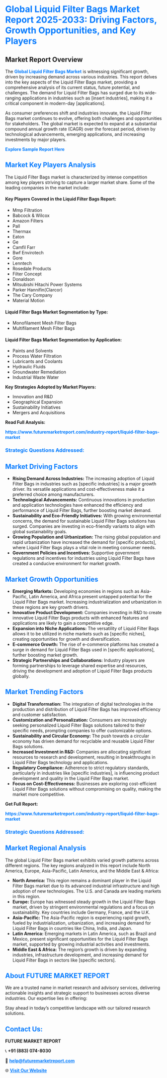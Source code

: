 <h1 style="color: #007BFF;">Global Liquid Filter Bags Market Report 2025-2033: Driving Factors, Growth Opportunities, and Key Players</h1>

<section id="overview">
<h2>Market Report Overview</h2>
<p>The <a href="https://www.futuremarketreport.com/industry-report/liquid-filter-bags-market" style="color: #007BFF; text-decoration: none;"><strong>Global Liquid Filter Bags Market</strong></a> is witnessing significant growth, driven by increasing demand across various industries. This report delves into the key aspects of the Liquid Filter Bags market, providing a comprehensive analysis of its current status, future potential, and challenges. The demand for Liquid Filter Bags has surged due to its wide-ranging applications in industries such as [insert industries], making it a critical component in modern-day [applications].</p>
<p>As consumer preferences shift and industries innovate, the Liquid Filter Bags market continues to evolve, offering both challenges and opportunities for stakeholders. The global market is expected to expand at a substantial compound annual growth rate (CAGR) over the forecast period, driven by technological advancements, emerging applications, and increasing investments by major players.</p>
</section>

<section id="overview">
<p><a href="https://www.futuremarketreport.com/request-sample/reportId=31397" style="color: #007BFF; text-decoration: none;"><strong>Explore Sample Report Here</strong></a></p>
</section>

<section id="key-players">
<h2 style="color: #007BFF;">Market Key Players Analysis</h2>
<p>The Liquid Filter Bags market is characterized by intense competition among key players striving to capture a larger market share. Some of the leading companies in the market include:</p>
<h4>Key Players Covered in the Liquid Filter Bags Report:</h4>
<ul><li>Mmp Filtration</li><li>Babcock &amp; Wilcox</li><li>Amazon Filters</li><li>Pall</li><li>Thermax</li><li>Eaton</li><li>Ge</li><li>Camfil Farr</li><li>Bwf Envirotech</li><li>Gore</li><li>Lenntech</li><li>Rosedale Products</li><li>Filter Concept</li><li>Donaldson</li><li>Mitsubishi Hitachi Power Systems</li><li>Parker Hannifin(Clarcor)</li><li>The Cary Company</li><li>Material Motion</li></ul>
<h4>Liquid Filter Bags Market Segmentation by Type:</h4>
<ul><li>Monofilament Mesh Filter Bags</li><li>Multifilament Mesh Filter Bags</li></ul>

<h4>Liquid Filter Bags Market Segmentation by Application:</h4>
<ul><li>Paints and Solvents</li><li>Process Water Filtration</li><li>Lubricants and Coolants</li><li>Hydraulic Fluids</li><li>Groundwater Remediation</li><li>Industrial Waste Water</li></ul>
<p><strong>Key Strategies Adopted by Market Players:</strong></p>
<ul>
<li>Innovation and R&D</li>
<li>Geographical Expansion</li>
<li>Sustainability Initiatives</li>
<li>Mergers and Acquisitions</li>
</ul>
</section>

<section>
<p><strong>Read Full Analysis: </strong></p><a href="https://www.futuremarketreport.com/industry-report/liquid-filter-bags-market" style="color: #007BFF; text-decoration: none;"><strong>https://www.futuremarketreport.com/industry-report/liquid-filter-bags-market</strong></a>
<h3 style="color: #007BFF;">Strategic Questions Addressed:</h3>
</section>

<section id="driving-factors">
<h2 style="color: #007BFF;">Market Driving Factors</h2>
<ul>
<li><strong>Rising Demand Across Industries:</strong> The increasing adoption of Liquid Filter Bags in industries such as [specific industries] is a major growth driver. Its versatile applications and cost-effectiveness make it a preferred choice among manufacturers.</li>
<li><strong>Technological Advancements:</strong> Continuous innovations in production and application technologies have enhanced the efficiency and performance of Liquid Filter Bags, further boosting market demand.</li>
<li><strong>Sustainability and Eco-Friendly Initiatives:</strong> With growing environmental concerns, the demand for sustainable Liquid Filter Bags solutions has surged. Companies are investing in eco-friendly variants to align with global sustainability goals.</li>
<li><strong>Growing Population and Urbanization:</strong> The rising global population and rapid urbanization have increased the demand for [specific products], where Liquid Filter Bags plays a vital role in meeting consumer needs.</li>
<li><strong>Government Policies and Incentives:</strong> Supportive government regulations and incentives for industries using Liquid Filter Bags have created a conducive environment for market growth.</li>
</ul>
</section>

<section id="growth-opportunities">
<h2 style="color: #007BFF;">Market Growth Opportunities</h2>
<ul>
<li><strong>Emerging Markets:</strong> Developing economies in regions such as Asia-Pacific, Latin America, and Africa present untapped potential for the Liquid Filter Bags market. Increasing industrialization and urbanization in these regions are key growth drivers.</li>
<li><strong>Innovative Product Development:</strong> Companies investing in R&D to create innovative Liquid Filter Bags products with enhanced features and applications are likely to gain a competitive edge.</li>
<li><strong>Expansion into Niche Applications:</strong> The versatility of Liquid Filter Bags allows it to be utilized in niche markets such as [specific niches], creating opportunities for growth and diversification.</li>
<li><strong>E-commerce Growth:</strong> The rise of e-commerce platforms has created a surge in demand for Liquid Filter Bags used in [specific applications], further boosting market growth.</li>
<li><strong>Strategic Partnerships and Collaborations:</strong> Industry players are forming partnerships to leverage shared expertise and resources, driving the development and adoption of Liquid Filter Bags products globally.</li>
</ul>
</section>

<section id="trending-factors">
<h2 style="color: #007BFF;">Market Trending Factors</h2>
<ul>
<li><strong>Digital Transformation:</strong> The integration of digital technologies in the production and distribution of Liquid Filter Bags has improved efficiency and customer satisfaction.</li>
<li><strong>Customization and Personalization:</strong> Consumers are increasingly seeking personalized Liquid Filter Bags solutions tailored to their specific needs, prompting companies to offer customizable options.</li>
<li><strong>Sustainability and Circular Economy:</strong> The push towards a circular economy has driven demand for recyclable and reusable Liquid Filter Bags solutions.</li>
<li><strong>Increased Investment in R&D:</strong> Companies are allocating significant resources to research and development, resulting in breakthroughs in Liquid Filter Bags technology and applications.</li>
<li><strong>Regulatory Compliance:</strong> Adherence to strict regulatory standards, particularly in industries like [specific industries], is influencing product development and quality in the Liquid Filter Bags market.</li>
<li><strong>Focus on Cost-Effectiveness:</strong> Businesses are exploring cost-efficient Liquid Filter Bags solutions without compromising on quality, making the market more competitive.</li>
</ul>
</section>

<section>
<p><strong>Get Full Report: </strong></p><a href="https://www.futuremarketreport.com/industry-report/liquid-filter-bags-market" style="color: #007BFF; text-decoration: none;"><strong>https://www.futuremarketreport.com/industry-report/liquid-filter-bags-market</strong></a>
<h3 style="color: #007BFF;">Strategic Questions Addressed:</h3>
</section>


<section id="regional-analysis">
<h2 style="color: #007BFF;">Market Regional Analysis</h2>
<p>The global Liquid Filter Bags market exhibits varied growth patterns across different regions. The key regions analyzed in this report include North America, Europe, Asia-Pacific, Latin America, and the Middle East & Africa:</p>
<ul>
<li><strong>North America:</strong> This region remains a dominant player in the Liquid Filter Bags market due to its advanced industrial infrastructure and high adoption of new technologies. The U.S. and Canada are leading markets in this region.</li>
<li><strong>Europe:</strong> Europe has witnessed steady growth in the Liquid Filter Bags market, driven by stringent environmental regulations and a focus on sustainability. Key countries include Germany, France, and the U.K.</li>
<li><strong>Asia-Pacific:</strong> The Asia-Pacific region is experiencing rapid growth, fueled by industrialization, urbanization, and increasing demand for Liquid Filter Bags in countries like China, India, and Japan.</li>
<li><strong>Latin America:</strong> Emerging markets in Latin America, such as Brazil and Mexico, present significant opportunities for the Liquid Filter Bags market, supported by growing industrial activities and investments.</li>
<li><strong>Middle East & Africa:</strong> The region’s growth is driven by expanding industries, infrastructure development, and increasing demand for Liquid Filter Bags in sectors like [specific sectors].</li>
</ul>
</section>

<footer>
<h2 style="color: #007BFF;">About FUTURE MARKET REPORT</h2>
<p>We are a trusted name in market research and advisory services, delivering actionable insights and strategic support to businesses across diverse industries. Our expertise lies in offering:</p>

<p>Stay ahead in today’s competitive landscape with our tailored research solutions.</p>

<h2 style="color: #007BFF;">Contact Us:</h2>
<p><strong>FUTURE MARKET REPORT</strong></p>
<p>📞 <strong>+91 (883) 074-8030</strong></p>
<p>📧 <strong><a href="mailto:help@futuremarketreport.com" style="color: #007BFF;">help@futuremarketreport.com</a></strong></p>
<p>🌐 <strong><a href="https://www.futuremarketreport.com/" style="color: #007BFF;">Visit Our Website</a></strong></p>
</footer>